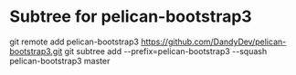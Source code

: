 # Subtree for pelican-bootstrap3
git remote add pelican-bootstrap3 https://github.com/DandyDev/pelican-bootstrap3.git
git subtree add --prefix=pelican-bootstrap3 --squash pelican-bootstrap3 master
